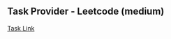 ## Task Provider - Leetcode (medium)

[Task Link](https://leetcode.com/problems/jump-game-ii/?envType=study-plan-v2&envId=top-interview-150)
